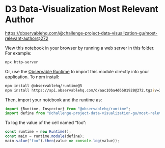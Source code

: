 # D3 Data-Visualization Most Relevant Author

https://observablehq.com/@challenge-project-data-visualization-gu/most-relevant-author@272

View this notebook in your browser by running a web server in this folder. For
example:

~~~sh
npx http-server
~~~

Or, use the [Observable Runtime](https://github.com/observablehq/runtime) to
import this module directly into your application. To npm install:

~~~sh
npm install @observablehq/runtime@5
npm install https://api.observablehq.com/d/aac10ba4d6681928@272.tgz?v=3
~~~

Then, import your notebook and the runtime as:

~~~js
import {Runtime, Inspector} from "@observablehq/runtime";
import define from "@challenge-project-data-visualization-gu/most-relevant-author";
~~~

To log the value of the cell named “foo”:

~~~js
const runtime = new Runtime();
const main = runtime.module(define);
main.value("foo").then(value => console.log(value));
~~~
